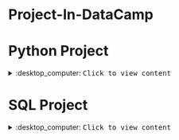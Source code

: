 # Project-In-DataCamp


# Python Project
<details>
<summary>:desktop_computer: <kbd>Сlick to view content</kbd> </summary>

  ProjectName   |Description| Topics 
:---------:|:-------:|:----: 
  [Classify Song Genres from Audio Data](https://github.com/TansineePraopunt/Project-In-DataCamp/blob/main/Python/Classify%20Song%20Genres%20from%20Audio%20Data) | |Data Manipulation, Data Visualization, Machine Learning, Importing & Cleaning Data
  [Dr. Semmelweis and the Discovery of Handwashing](https://github.com/TansineePraopunt/Project-In-DataCamp/blob/main/Python/Dr.%20Semmelweis%20and%20the%20Discovery%20of%20Handwashing)
  [Exploring the Evolution of Linux](https://github.com/TansineePraopunt/Project-In-DataCamp/blob/main/Python/Exploring%20the%20Evolution%20of%20Linux)
  [Investigating Netflix Movies and Guest Stars in The Office](https://github.com/TansineePraopunt/Project-In-DataCamp/tree/main/Investigating%20Netflix%20Movies%20and%20Guest%20Stars%20in%20The%20Office)
  [The GitHub History of the Scala Language](https://github.com/TansineePraopunt/Project-In-DataCamp/tree/main/The%20GitHub%20History%20of%20the%20Scala%20Language)
  [The Hottest Topics in Machine Learning](https://github.com/TansineePraopunt/Project-In-DataCamp/tree/main/The%20Hottest%20Topics%20in%20Machine%20Learning)
  
  </details>
  
# SQL Project
<details>
<summary>:desktop_computer: <kbd>Сlick to view content</kbd> </summary>

  </details>
